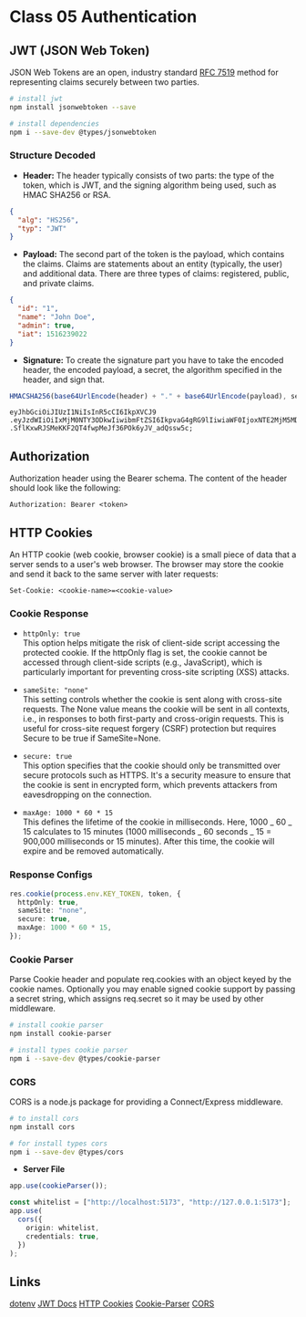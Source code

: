 # Class 05 Authentication

## JWT (JSON Web Token)

JSON Web Tokens are an open, industry standard [RFC 7519](https://datatracker.ietf.org/doc/html/rfc7519) method for representing claims securely between two parties.

```bash
# install jwt
npm install jsonwebtoken --save

# install dependencies
npm i --save-dev @types/jsonwebtoken
```

### Structure Decoded

- **Header:** The header typically consists of two parts: the type of the token, which is JWT, and the signing algorithm being used, such as HMAC SHA256 or RSA.

```json
{
  "alg": "HS256",
  "typ": "JWT"
}
```

- **Payload:** The second part of the token is the payload, which contains the claims. Claims are statements about an entity (typically, the user) and additional data. There are three types of claims: registered, public, and private claims.

```json
{
  "id": "1",
  "name": "John Doe",
  "admin": true,
  "iat": 1516239022
}
```

- **Signature:** To create the signature part you have to take the encoded header, the encoded payload, a secret, the algorithm specified in the header, and sign that.

```js
HMACSHA256(base64UrlEncode(header) + "." + base64UrlEncode(payload), secret);
```

```string
eyJhbGciOiJIUzI1NiIsInR5cCI6IkpXVCJ9
.eyJzdWIiOiIxMjM0NTY3ODkwIiwibmFtZSI6IkpvaG4gRG9lIiwiaWF0IjoxNTE2MjM5MDIyfQ
.SflKxwRJSMeKKF2QT4fwpMeJf36POk6yJV_adQssw5c;
```

## Authorization

Authorization header using the Bearer schema. The content of the header should look like the following:

```
Authorization: Bearer <token>
```

## HTTP Cookies

An HTTP cookie (web cookie, browser cookie) is a small piece of data that a server sends to a user's web browser. The browser may store the cookie and send it back to the same server with later requests:

```
Set-Cookie: <cookie-name>=<cookie-value>
```

### Cookie Response

- `httpOnly: true`  
  This option helps mitigate the risk of client-side script accessing the protected cookie. If the httpOnly flag is set, the cookie cannot be accessed through client-side scripts (e.g., JavaScript), which is particularly important for preventing cross-site scripting (XSS) attacks.

- `sameSite: "none"`  
  This setting controls whether the cookie is sent along with cross-site requests. The None value means the cookie will be sent in all contexts, i.e., in responses to both first-party and cross-origin requests. This is useful for cross-site request forgery (CSRF) protection but requires Secure to be true if SameSite=None.

- `secure: true`  
  This option specifies that the cookie should only be transmitted over secure protocols such as HTTPS. It's a security measure to ensure that the cookie is sent in encrypted form, which prevents attackers from eavesdropping on the connection.

- `maxAge: 1000 * 60 * 15`  
  This defines the lifetime of the cookie in milliseconds. Here, 1000 _ 60 _ 15 calculates to 15 minutes (1000 milliseconds _ 60 seconds _ 15 = 900,000 milliseconds or 15 minutes). After this time, the cookie will expire and be removed automatically.

### Response Configs

```ts
res.cookie(process.env.KEY_TOKEN, token, {
  httpOnly: true,
  sameSite: "none",
  secure: true,
  maxAge: 1000 * 60 * 15,
});
```

### Cookie Parser

Parse Cookie header and populate req.cookies with an object keyed by the cookie names. Optionally you may enable signed cookie support by passing a secret string, which assigns req.secret so it may be used by other middleware.

```bash
# install cookie parser
npm install cookie-parser

# install types cookie parser
npm i --save-dev @types/cookie-parser
```

### CORS

CORS is a node.js package for providing a Connect/Express middleware.

```bash
# to install cors
npm install cors

# for install types cors
npm i --save-dev @types/cors
```

- **Server File**

```ts
app.use(cookieParser());

const whitelist = ["http://localhost:5173", "http://127.0.0.1:5173"];
app.use(
  cors({
    origin: whitelist,
    credentials: true,
  })
);
```

## Links

[dotenv](https://www.npmjs.com/package/dotenv)
[JWT Docs](https://jwt.io/)
[HTTP Cookies](https://developer.mozilla.org/en-US/docs/Web/HTTP/Cookies)
[Cookie-Parser](https://www.npmjs.com/package/cookie-parser)
[CORS](https://www.npmjs.com/package/cors)
